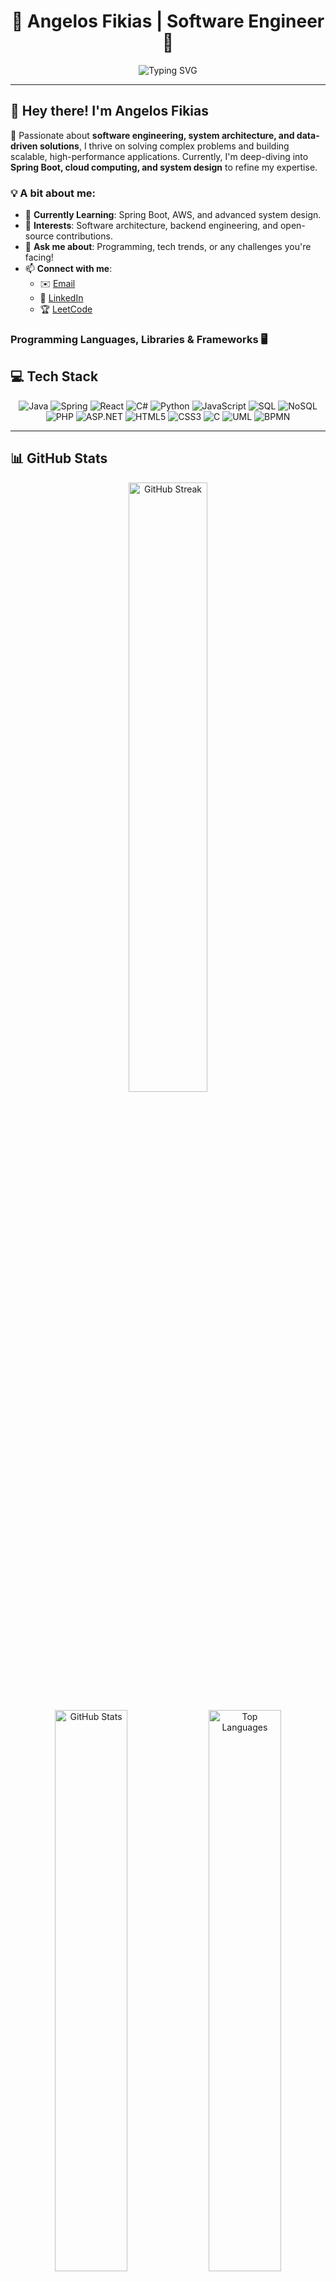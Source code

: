 <h1 align="center">🚀 Angelos Fikias | Software Engineer 🚀</h1>

<p align="center">
  <img src="https://readme-typing-svg.herokuapp.com?font=Fira+Code&duration=2000&pause=1000&color=FF5733&color=FFD700&color=00FF00&color=00FFFF&color=0000FF&color=800080&center=true&vCenter=true&multiline=true&width=600&height=120&lines=Aspiring+Solutions+Architect;Developer+%7C+Problem+Solver;Building+Scalable+%26+Reliable+Systems" alt="Typing SVG">
</p>

---

## **👋 Hey there! I'm Angelos Fikias**  

🚀 Passionate about **software engineering, system architecture, and data-driven solutions**, I thrive on solving complex problems and building scalable, high-performance applications. Currently, I'm deep-diving into **Spring Boot, cloud computing, and system design** to refine my expertise.  

### **💡 A bit about me:**  
- 🌱 **Currently Learning**: Spring Boot, AWS, and advanced system design.  
- 🔭 **Interests**: Software architecture, backend engineering, and open-source contributions.  
- 💬 **Ask me about**: Programming, tech trends, or any challenges you're facing!  
- 📫 **Connect with me**:  
  - ✉️ [Email](mailto:angelosfikias@gmail.com)  
  - 💼 [LinkedIn](https://www.linkedin.com/in/angelos-fikias/)  
  - 🏆 [LeetCode](https://leetcode.com/u/angelosfikias/)  

### **Programming Languages, Libraries & Frameworks 🖥️**

## **💻 Tech Stack**

<p align="center">
  <img src="https://img.shields.io/badge/Java-007396?style=for-the-badge&logo=java&logoColor=white" alt="Java" />
  <img src="https://img.shields.io/badge/Spring-6DB33F?style=for-the-badge&logo=spring&logoColor=white" alt="Spring" />
  <img src="https://img.shields.io/badge/React-61DAFB?style=for-the-badge&logo=react&logoColor=black" alt="React" />
  <img src="https://img.shields.io/badge/C%23-239120?style=for-the-badge&logo=csharp&logoColor=white" alt="C#" />
  <img src="https://img.shields.io/badge/Python-3776AB?style=for-the-badge&logo=python&logoColor=white" alt="Python" />
  <img src="https://img.shields.io/badge/JavaScript-F7DF1E?style=for-the-badge&logo=javascript&logoColor=black" alt="JavaScript" />
  <img src="https://img.shields.io/badge/SQL-4479A1?style=for-the-badge&logo=mysql&logoColor=white" alt="SQL" />
  <img src="https://img.shields.io/badge/NoSQL-008000?style=for-the-badge&logo=mongodb&logoColor=white" alt="NoSQL" />
  <img src="https://img.shields.io/badge/PHP-777BB4?style=for-the-badge&logo=php&logoColor=white" alt="PHP" />
  <img src="https://img.shields.io/badge/ASP.NET-512BD4?style=for-the-badge&logo=dotnet&logoColor=white" alt="ASP.NET" />
  <img src="https://img.shields.io/badge/HTML5-E34F26?style=for-the-badge&logo=html5&logoColor=white" alt="HTML5" />
  <img src="https://img.shields.io/badge/CSS3-1572B6?style=for-the-badge&logo=css3&logoColor=white" alt="CSS3" />
  <img src="https://img.shields.io/badge/C-A8B9CC?style=for-the-badge&logo=c&logoColor=black" alt="C" />
  <img src="https://img.shields.io/badge/UML-8CA1AF?style=for-the-badge&logo=uml&logoColor=white" alt="UML" />
  <img src="https://img.shields.io/badge/BPMN-FFCC00?style=for-the-badge&logo=gnu-bash&logoColor=black" alt="BPMN" />
</p>

---

## **📊 GitHub Stats**
<p align="center">
  <img src="https://github-readme-streak-stats.herokuapp.com?user=AngelosFikias0&theme=tokyonight&hide_border=true&date_format=j%20M%5B%20Y%5D" alt="GitHub Streak" width="50%"/>
</p>

<p align="center">
  <img src="https://github-readme-stats.vercel.app/api?username=AngelosFikias0&show_icons=true&theme=tokyonight&hide_border=true" alt="GitHub Stats" width="48%">
  <img src="https://github-readme-stats.vercel.app/api/top-langs/?username=AngelosFikias0&layout=compact&theme=tokyonight&hide_border=true" alt="Top Languages" width="48%">
</p>

---

## **🛠️ Tech Stack & Tools**  

---

### 🚀 **Core Technologies**  
💻 **Frontend**:  
![HTML5](https://img.shields.io/badge/HTML5-E34F26?style=flat&logo=html5&logoColor=white)  
![CSS3](https://img.shields.io/badge/CSS3-1572B6?style=flat&logo=css3&logoColor=white)  
![JavaScript](https://img.shields.io/badge/JavaScript-F7DF1E?style=flat&logo=javascript&logoColor=black)  
![React](https://img.shields.io/badge/React-61DAFB?style=flat&logo=react&logoColor=black)  

⚙️ **Backend**:  
![Java](https://img.shields.io/badge/Java-007396?style=flat&logo=java&logoColor=white)  
![Spring Boot](https://img.shields.io/badge/Spring_Boot-6DB33F?style=flat&logo=spring-boot&logoColor=white)  
![Python](https://img.shields.io/badge/Python-3776AB?style=flat&logo=python&logoColor=white)  
![C#](https://img.shields.io/badge/C%23-239120?style=flat&logo=c-sharp&logoColor=white)  
![ASP.NET](https://img.shields.io/badge/ASP.NET-512BD4?style=flat&logo=dotnet&logoColor=white)  
![PHP](https://img.shields.io/badge/PHP-777BB4?style=flat&logo=php&logoColor=white)  

🗄️ **Databases**:  
![MySQL](https://img.shields.io/badge/MySQL-4479A1?style=flat&logo=mysql&logoColor=white)  
![PostgreSQL](https://img.shields.io/badge/PostgreSQL-336791?style=flat&logo=postgresql&logoColor=white)  
![SQLite](https://img.shields.io/badge/SQLite-003B57?style=flat&logo=sqlite&logoColor=white)  
![MongoDB](https://img.shields.io/badge/MongoDB-4EA94B?style=flat&logo=mongodb&logoColor=white)  

---

### ☁️ **Cloud & DevOps**  
☁️ **Cloud & Virtualization**:  
![AWS](https://img.shields.io/badge/AWS-232F3E?style=flat&logo=amazon-aws&logoColor=white)  
![OpenStack](https://img.shields.io/badge/OpenStack-ED1944?style=flat&logo=openstack&logoColor=white)  
![VirtualBox](https://img.shields.io/badge/VirtualBox-183A61?style=flat&logo=virtualbox&logoColor=white)  

📦 **Containerization & Orchestration**:  
![Docker](https://img.shields.io/badge/Docker-2496ED?style=flat&logo=docker&logoColor=white)  
![Kubernetes](https://img.shields.io/badge/Kubernetes-326CE5?style=flat&logo=kubernetes&logoColor=white)  

🚀 **CI/CD & Automation**:  
![GitHub Actions](https://img.shields.io/badge/GitHub_Actions-2088FF?style=flat&logo=github-actions&logoColor=white)  
![GitLab CI/CD](https://img.shields.io/badge/GitLab_CI/CD-FC6D26?style=flat&logo=gitlab&logoColor=white)  

🔄 **Version Control**:  
![Git](https://img.shields.io/badge/Git-F05032?style=flat&logo=git&logoColor=white)  
![GitHub](https://img.shields.io/badge/GitHub-181717?style=flat&logo=github&logoColor=white)  
![GitLab](https://img.shields.io/badge/GitLab-FCA121?style=flat&logo=gitlab&logoColor=white)  

---

### 📊 **Data & Business Intelligence**  
📈 **Data Analytics & Visualization**:  
![Tableau](https://img.shields.io/badge/Tableau-E97627?style=flat&logo=tableau&logoColor=white)  
![Power BI](https://img.shields.io/badge/PowerBI-F2C811?style=flat&logo=power-bi&logoColor=black)  
![Excel](https://img.shields.io/badge/Microsoft_Excel-217346?style=flat&logo=microsoft-excel&logoColor=white)  

📊 **Data Science & Modeling**:  
![RapidMiner](https://img.shields.io/badge/RapidMiner-FF6F00?style=flat&logoColor=white)  
![SageMath](https://img.shields.io/badge/SageMath-8CA1AF?style=flat&logoColor=white)  

🏢 **Enterprise Systems**:  
![SAP ERP](https://img.shields.io/badge/SAP_ERP-0FAAFF?style=flat&logo=sap&logoColor=white)  
![Salesforce](https://img.shields.io/badge/Salesforce-00A1E0?style=flat&logo=salesforce&logoColor=white)  
![HubSpot CRM](https://img.shields.io/badge/HubSpot-FF7A59?style=flat&logo=hubspot&logoColor=white)  

---

### 🔧 **Development Tools & IDEs**  
🛠 **IDEs**:  
![IntelliJ IDEA](https://img.shields.io/badge/IntelliJ-000000?style=flat&logo=intellij-idea&logoColor=white)  
![PyCharm](https://img.shields.io/badge/PyCharm-000000?style=flat&logo=pycharm&logoColor=white)  
![VS Code](https://img.shields.io/badge/VS_Code-007ACC?style=flat&logo=visual-studio-code&logoColor=white)  
![Visual Studio](https://img.shields.io/badge/Visual_Studio-5C2D91?style=flat&logo=visual-studio&logoColor=white)  
![Eclipse](https://img.shields.io/badge/Eclipse-2C2255?style=flat&logo=eclipse-ide&logoColor=white)  

📜 **Software Design & BPM**:  
![Visual Paradigm](https://img.shields.io/badge/Visual_Paradigm-8CA1AF?style=flat&logoColor=white)  
![Camunda](https://img.shields.io/badge/Camunda-FF0000?style=flat&logo=camunda&logoColor=white)  

🌍 **Web Development**:  
![WordPress](https://img.shields.io/badge/WordPress-21759B?style=flat&logo=wordpress&logoColor=white)  

---

### 🖥 **Operating Systems**  
💻 **OS**:  
![Linux](https://img.shields.io/badge/Linux-FCC624?style=flat&logo=linux&logoColor=black)  
![Ubuntu](https://img.shields.io/badge/Ubuntu-E95420?style=flat&logo=ubuntu&logoColor=white)  
![Windows](https://img.shields.io/badge/Windows-0078D6?style=flat&logo=windows&logoColor=white)  
![Android](https://img.shields.io/badge/Android-3DDC84?style=flat&logo=android&logoColor=black)  

---

### 🔐 **Networking & Security**  
🛡 **Tools**:  
![PuTTY](https://img.shields.io/badge/PuTTY-000000?style=flat&logo=putty&logoColor=white)  
![Wireshark](https://img.shields.io/badge/Wireshark-1679A7?style=flat&logo=wireshark&logoColor=white)   

---

## Soft Skills 💡

- **Teamwork**: Collaborated on multiple group projects, ensuring effective communication and division of tasks.  
- **Communication**: Presented project findings and technical concepts clearly to both technical and non-technical audiences.  
- **Problem-Solving**: Demonstrated ability to troubleshoot and resolve complex technical issues.  
- **Time Management**: Successfully balanced academic workload with project deadlines, maintaining high performance in both areas.  
- **Adaptability**: Quickly learned and applied new technologies and frameworks as needed.  
- **Leadership**: Led team projects, ensuring timely delivery and high-quality outcomes.  

---

## Education 🎓

- **Degree**: Bachelor of Science in Applied Computer Science - University of Macedonia  
- **Certifications**:
  - ASP.NET Core 3.1 – Comprehensive Training Completed
  - HubSpot Sales Software - Customer Relationship Management (CRM)    

---

# **Projects Portfolio 🛠️**

## **🏃 Runners App: Scalable Spring Boot API for Running Analytics**  
🔗 [Runners_App](https://github.com/AngelosFikias0/Runners_App)  
📜 **Description**:  
A high-performance **RESTful API** developed using **Spring Boot**, tailored for logging, tracking, and analyzing running statistics. Optimized for scalability, with modular architecture and seamless integration with an **H2 in-memory database**.  
💡 **Key Highlights**:  
- **Scalable RESTful API** built with Spring Boot.  
- Optimized **CRUD operations** for efficient data management.  
- Modular architecture for easy future feature expansion.  
💻 **Technologies**:  
`Java`, `Spring Boot`, `Maven`, `H2 Database`

---

## **🌐 Java Network Services Hub: Multi-Protocol Networking with Secure Logging**  
🔗 [Java_Network_Services_Hub](https://github.com/AngelosFikias0/Java_Network_Services_Hub)  
📜 **Description**:  
A **powerful modular networking suite** designed for seamless management of **multi-protocol network services**. Features a **graphical service launcher**, real-time logging, and advanced **multi-threading** for high-performance execution. Integrates **JDBC with PostgreSQL** for structured data storage and analytics.  
💡 **Key Highlights**:  
- **Multi-threaded network services**: Supports **HTTP, TCP, UDP, and RMI**.  
- **Graphical Service Manager**: Intuitive UI with real-time service monitoring.  
- **JDBC-powered PostgreSQL integration**: Logs and analyzes network activity.  
- **Distributed Computing Capabilities**: **RMI implementation** for remote execution.  
- **Highly scalable architecture** with efficient resource management.  
💻 **Technologies**:  
`Java`, `Sockets`, `RMI`, `Swing`, `JDBC`, `PostgreSQL`, `Multi-threading`, `Concurrency`, `Distributed Computing`

---

## **🕵️ Crime Management System: Graph-Based Suspect Analysis in Java**  
🔗 [Crime_Management_System](https://github.com/AngelosFikias0/Crime_Management_System)  
📜 **Description**:  
An advanced **Java-based Crime Management System** simulating an investigative platform for tracking and analyzing suspect data. Incorporates **graph analysis** with **JUNG** for network visualization and insights into suspect relationships.  
💡 **Key Highlights**:  
- Utilized **graph theory** to visualize suspect networks.  
- **Triangular closure analysis** to suggest potential suspect connections.  
- Interactive **data visualization** and robust **file handling** for persistent data storage.  
💻 **Technologies**:  
`Java`, `Java Swing`, `Java File Handling`, `JUNG`, `Graph Theory`, `Data Structures & Algorithms`

---

## **🔑 Interactive Role-Based Web App: Secure Authentication & User Management**  
🔗 [Interactive_Role_Based_Web_App](https://github.com/AngelosFikias0/Interactive_Role_Based_Web_App)  
📜 **Description**:  
A secure and scalable web application featuring **role-based access control** and **CRUD functionalities** for managing users and posts. Emphasizes security and modern web development practices.  
💡 **Key Highlights**:  
- Developed **role-based access control** with distinct privileges for users and admins.  
- **Secure authentication mechanisms** for protecting sensitive data.  
- Focused on **scalability** and seamless user experience.  
💻 **Technologies**:  
`PHP`, `MySQL`, `HTML`, `CSS`, `Apache Server`, `Authentication`

---

## **📚 Student Records Web Portal: Scalable CRUD System with PHP & MySQL**  
🔗 [Student_Records_Web_Portal](https://github.com/AngelosFikias0/Student_Records_Web_Portal)  
📜 **Description**:  
A **database-driven CRUD application** for managing student records, featuring seamless **frontend-backend integration**. Optimized for **reliable database interactions** and future scalability.  
💡 **Key Highlights**:  
- Optimized **database operations** for speed and reliability.  
- **Robust backend integration** using PHP and MySQL.  
- Designed for easy **scalability** with future analytical features.  
💻 **Technologies**:  
`PHP`, `MySQL`, `JavaScript`, `HTML`, `CSS`, `Apache Server`

---

## **📝 Python Text Editor: Lightweight Tkinter-Based Desktop Application**  
🔗 [Python_Text_Editor](https://github.com/AngelosFikias0/Python_Text_Editor)  
📜 **Description**:  
A lightweight **desktop text editor** built with **Python Tkinter**, supporting features like file saving, font customization, and an intuitive interface. Highlights Python’s GUI development capabilities.  
💡 **Key Highlights**:  
- Designed a functional **text editor** with a focus on GUI development.  
- **Modular code structure** for reusability in future desktop apps.  
💻 **Technologies**:  
`Python`, `Tkinter`

---

## **🌦️ Weather App: Real-Time Forecast with OpenWeatherMap API**  
🔗 [Weather_App](https://github.com/AngelosFikias0/Weather_App)  
📜 **Description**:  
A dynamic weather application utilizing the **OpenWeatherMap API** to fetch real-time data. Focuses on **responsive design** and **UI/UX** for mobile-friendly accessibility.  
💡 **Key Highlights**:  
- **API integration** for dynamic data updates.  
- Designed for a **responsive interface**, optimized for both desktop and mobile.  
💻 **Technologies**:  
`CSS`, `HTML`, `JavaScript`

---

## **🧩 Java Data Structures & Algorithms Library: Optimized Computational Solutions**  
🔗 [Data_Structures_and_Algorithms](https://github.com/AngelosFikias0/Data_Structures_and_Algorithms)  
📜 **Description**:  
A comprehensive library of **data structures** and **algorithms** in **Java** designed to solve computational problems efficiently. Focused on clarity and educational value.  
💡 **Key Highlights**:  
- Implemented algorithms like **QuickSort**, **DFS**, and **dynamic programming**.  
- Focused on **code efficiency** and scalability for real-world applications.  
💻 **Technologies**:  
`Java`, `OOP`, `Algorithms and Data Structures`

---

## **🎓 Student Management System: Java Desktop App with Persistent Storage**  
🔗 [Student_Management_System](https://github.com/AngelosFikias0/Student_Management_System)  
📜 **Description**:  
A **desktop application** built in **Java** to manage student and course data using **Java Serialization** for persistent storage. Provides an intuitive **Swing-based GUI** for seamless user experience.  
💡 **Key Highlights**:  
- Utilized **Java Serialization** for reliable data storage.  
- Designed a user-friendly interface using **Java Swing**.  
💻 **Technologies**:  
`Java`, `Swing`, `Java File Handling`, `Java Serialization`, `Java Generics`

---

## **🚗 Safe Car Insurance System: Policy & Claim Management with OOP**  
🔗 [Safe_Car_Insurance_System](https://github.com/AngelosFikias0/Safe_Car_Insurance_System)  
📜 **Description**:  
A **simulation system** for managing car insurance policies and claims, demonstrating proficiency in complex data structures and logical frameworks for scalable data management.  
💡 **Key Highlights**:  
- Implemented from previous **system analysis** using **BPMN** and **UML**.  
- Designed frameworks for **policy and claim management** using object-oriented principles.  
- Focused on **scalable data structures** for long-term growth.  
💻 **Technologies**:  
`Java`, `UML`, `BPMN`
---

## **🤝 Let's Connect & Collaborate!**  

I'm always open to exciting **tech discussions, collaborations, and new opportunities**. Whether it’s about **projects, software architecture, or problem-solving**, feel free to reach out!  

📧 **Email**: [angelosfikias@gmail.com](mailto:angelosfikias@gmail.com)  
💼 **LinkedIn**: [Angelos Fikias](https://www.linkedin.com/in/angelos-fikias/)  
🐙 **GitHub**: [AngelosFikias0](https://github.com/AngelosFikias0)  
🏆 **LeetCode**: [angelosfikias](https://leetcode.com/u/angelosfikias/)  

🚀 **Let’s build something extraordinary!**
